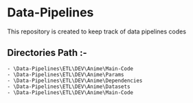 # Data-Pipelines
This repository is created to keep track of data pipelines codes


## Directories Path :- 
    - \Data-Pipelines\ETL\DEV\Anime\Main-Code
    - \Data-Pipelines\ETL\DEV\Anime\Params
    - \Data-Pipelines\ETL\DEV\Anime\Dependencies
    - \Data-Pipelines\ETL\DEV\Anime\Datasets
    - \Data-Pipelines\ETL\DEV\Anime\Main-Code





